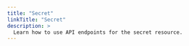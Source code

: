 ```yaml
---
title: "Secret"
linkTitle: "Secret"
description: >
  Learn how to use API endpoints for the secret resource.
---
```

